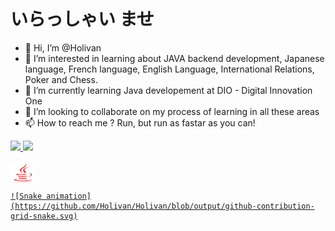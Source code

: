 # いらっしゃい ませ
- 👋 Hi, I’m @Holivan
- 👀 I’m interested in learning about JAVA backend development, Japanese language, French language, English Language, International Relations, Poker and Chess.
- 🌱 I’m currently learning Java developement at DIO - Digital Innovation One
- 💞️ I’m looking to collaborate on my process of learning in all these areas
- 📫 How to reach me ? Run, but run as fastar as you can!

<div align="left">
  <a href="https://github.com/Holivan">
  <img height="180em" src="https://github-readme-stats.vercel.app/api?username=Holivan&show_icons=true&theme=dark&include_all_commits=true&count_private=true"/>
  <img height="180em" src="https://github-readme-stats.vercel.app/api/top-langs/?username=Holivan&layout=compact&langs_count=7&theme=dark"/>
</div>
<div style="display: inline_block"><br>
  <img align="center" alt="Java" height="30" width="40" src="https://raw.githubusercontent.com/devicons/devicon/master/icons/java/java-plain.svg">
</div>
  
    ![Snake animation](https://github.com/Holivan/Holivan/blob/output/github-contribution-grid-snake.svg)
 
</div>
